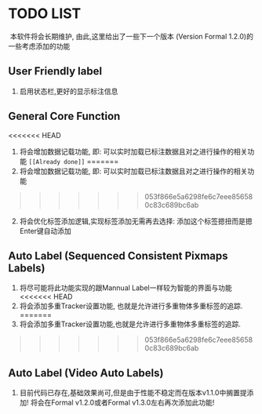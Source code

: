 # TODO LIST

​		本软件将会长期维护, 由此,这里给出了一些下一个版本 (Version Formal 1.2.0)的一些考虑添加的功能

## User Friendly label

1. 启用状态栏,更好的显示标注信息

## General Core Function

<<<<<<< HEAD
1. 将会增加数据记载功能, 即: 可以实时加载已标注数据且对之进行操作的相关功能 `[[Already done]]`
=======
1. 将会增加数据记载功能, 即: 可以实时加载已标注数据且对之进行操作的相关功能
>>>>>>> 053f866e5a6298fe6c7eee856580c83c689bc6ab
2. 将会优化标签添加逻辑,实现标签添加无需再去选择: 添加这个标签摁扭而是摁Enter键自动添加

## Auto Label (Sequenced Consistent Pixmaps Labels)

1. 将尽可能将此功能实现的跟Mannual Label一样较为智能的界面与功能
<<<<<<< HEAD
2. 将会添加多重Tracker设置功能, 也就是允许进行多重物体多重标签的追踪.
=======
2. 将会添加多重Tracker设置功能,也就是允许进行多重物体多重标签的追踪.
>>>>>>> 053f866e5a6298fe6c7eee856580c83c689bc6ab

## Auto Label (Video Auto Labels)

1. 目前代码已存在,基础效果尚可,但是由于性能不稳定而在版本v1.1.0中搁置提添加! 将会在Formal v1.2.0或者Formal v1.3.0左右再次添加此功能!
